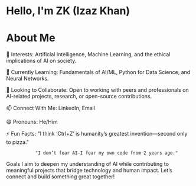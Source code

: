 # Hello, I'm ZK (Izaz Khan)
# About Me

🔭 Interests: Artificial Intelligence, Machine Learning, and the ethical implications of AI on society.

🌱 Currently Learning: Fundamentals of AI/ML, Python for Data Science, and Neural Networks.

🤝 Looking to Collaborate: Open to working with peers and professionals on AI-related projects, research, or open-source contributions.

📫 Connect With Me:
LinkedIn, Email

😄 Pronouns: He/Him

⚡ Fun Facts: "I think ‘Ctrl+Z’ is humanity’s greatest invention—second only to pizza."
               
               "I don’t fear AI—I fear my own code from 2 years ago."

Goals
I aim to deepen my understanding of AI while contributing to meaningful projects that bridge technology and human impact. Let’s connect and build something great together!


